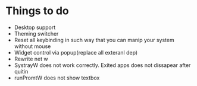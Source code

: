 # Things to do
+ Desktop support
+ Theming switcher
+ Reset all keybinding in such way that you can manip your system without mouse
+ Widget control via popup(replace all exteranl dep)
+ Rewrite net w
+ SystrayW does not work correctly. Exited apps does not dissapear after quitin
+ runPromtW does not show textbox
